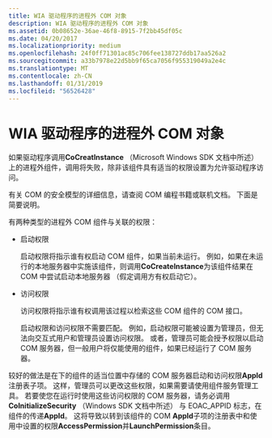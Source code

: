 ```yaml
---
title: WIA 驱动程序的进程外 COM 对象
description: WIA 驱动程序的进程外 COM 对象
ms.assetid: 0b08652e-36ae-46f8-8915-7f2bb45df05c
ms.date: 04/20/2017
ms.localizationpriority: medium
ms.openlocfilehash: 24f0ff71301ac85c706fee138727ddb17aa526a2
ms.sourcegitcommit: a33b7978e22d5bb9f65ca7056f955319049a2e4c
ms.translationtype: MT
ms.contentlocale: zh-CN
ms.lasthandoff: 01/31/2019
ms.locfileid: "56526428"
---
```

# <a name="out-of-process-com-objects-for-wia-drivers"></a>WIA 驱动程序的进程外 COM 对象





如果驱动程序调用**CoCreatInstance** （Microsoft Windows SDK 文档中所述） 上的进程外组件，调用将失败，除非该组件具有适当的权限设置为允许驱动程序访问。

有关 COM 的安全模型的详细信息，请查阅 COM 编程书籍或联机文档。 下面是简要说明。

有两种类型的进程外 COM 组件与关联的权限：

-   启动权限

    启动权限将指示谁有权启动 COM 组件，如果当前未运行。 例如，如果在未运行的本地服务器中实施该组件，则调用**CoCreateInstance**为该组件结果在 COM 中尝试启动本地服务器 （假定调用方有权启动它）。

-   访问权限

    访问权限将指示谁有权调用该过程以检索这些 COM 组件的 COM 接口。

    启动权限和访问权限不需要匹配。 例如，启动权限可能被设置为管理员，但无法向交互式用户和管理员设置访问权限。 或者，管理员可能会授予权限以启动 COM 服务器，但一般用户将仅能使用的组件，如果已经运行了 COM 服务器。

较好的做法是在下的组件的适当位置中存储的 COM 服务器启动和访问权限**AppId**注册表子项。 这样，管理员可以更改这些权限，如果需要请使用组件服务管理工具。 若要使您在运行时使用这些访问权限的 COM 服务器，请务必调用**CoInitializeSecurity** （Windows SDK 文档中所述） 与 EOAC\_APPID 标志，在组件的传递**AppId**。 这将导致以转到该组件的 COM **AppId**子项的注册表中和使用中设置的权限**AccessPermission**并**LaunchPermission**条目。

 

 





